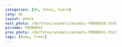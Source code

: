 ```yaml
---
categories: [de, fotos, tiere]
lang: de
layout: photo
next_photo: /de/fotos/animals/animals-P0000036.html
picname: P0000033
prev_photo: /de/fotos/animals/animals-P0000031.html
tags: [Kudu, Trees]
---
```

